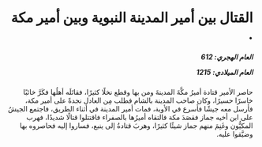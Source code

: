 <h1 dir="rtl">القتال بين أمير المدينة النبوية وبين أمير مكة .</h1>

<h5 dir="rtl">العام الهجري:  612

العام الميلادي: 1215

</h5>

<p dir="rtl">حاصر الأمير قتادة أميرُ مكَّةَ المدينةَ ومن بها وقطع نخلًا كثيرًا، فقاتَلَه أهلُها فكَرَّ خائبًا خاسرًا حسيرًا، وكان صاحب المدينة بالشام فطلب مِن العادل نجدةً على أمير مكة، فأرسل معه جيشًا فأسرع في الأوبة، فمات أمير المدينة في أثناء الطريق، فاجتمع الجيشُ على ابن أخيه جماز فقصَدَ مكة فالتقاه أميرُها بالصفراء فاقتتلوا قتالًا شديدًا، فهرب المكيُّون وغَنِمَ منهم جماز شيئًا كثيرًا، وهربَ قتادةُ إلى ينبع، فساروا إليه فحاصروه بها وضيَّقوا عليه.</p></br>
